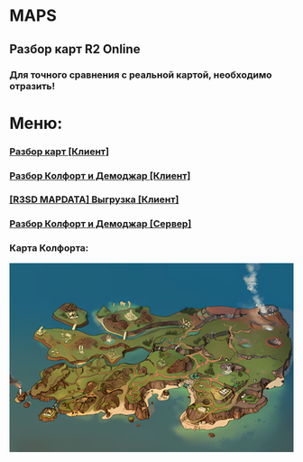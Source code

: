 # MAPS

## Разбор карт R2 Online

### Для точного сравнения с реальной картой, необходимо отразить!

# Меню: 

### [Разбор карт [Клиент]](%5BCLIENT%5D/)
### [Разбор Колфорт и Демоджар [Клиент]](%5BCLIENT%5D/РАЗБОР%20КОЛФОРТ%20%2B%20ДЕМОДЖАР/)
### [[R3SD MAPDATA] Выгрузка [Клиент]](%5BCLIENT%5D/R3SD%20MAPDATA/)

### [Разбор Колфорт и Демоджар [Сервер]](%5BSERVER%5D)

###
### Карта Колфорта:
![map.png](map.png)
